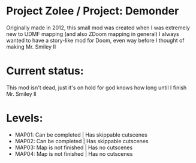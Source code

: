 # Project Zolee / Project: Demonder
Originally made in 2012, this small mod was created when I was extremely new to UDMF mapping (and also ZDoom mapping in general)
I always wanted to have a story-like mod for Doom, even way before I thought of making Mr. Smiley II

# Current status:
This mod isn't dead, just it's on hold for god knows how long until I finish Mr. Smiley II

# Levels:

- MAP01: Can be completed | Has skippable cutscenes
- MAP02: Can be completed | Has skippable cutscenes
- MAP03: Map is not finished | Has no cutscenes
- MAP04: Map is not finished | Has no cutscenes
